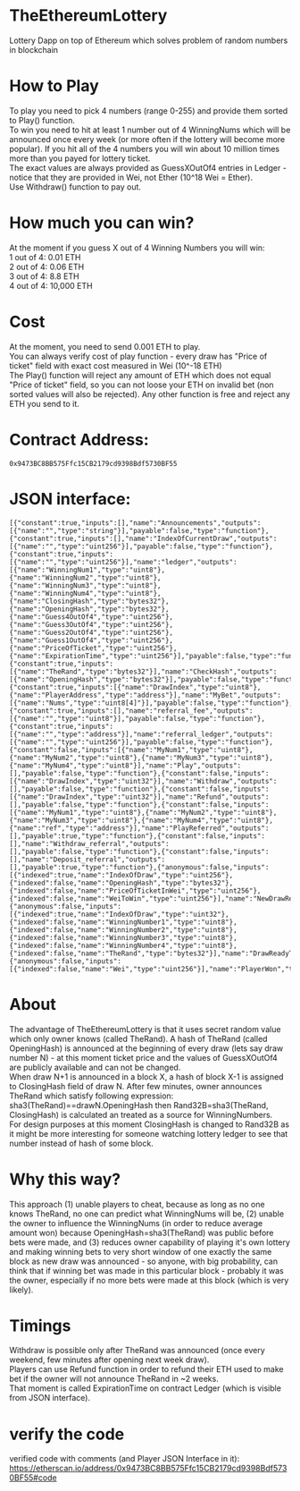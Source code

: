 # TheEthereumLottery
  Lottery Dapp on top of Ethereum which solves problem of random numbers in blockchain

# How to Play
  To play you need to pick 4 numbers (range 0-255) and provide them sorted to Play() function.  
  To win you need to hit at least 1 number out of 4 WinningNums which will be announced once every week
  (or more often if the lottery will become more popular). If you hit all of the 4 numbers you will win
  about 10 million times more than you payed for lottery ticket.  
  The exact values are always provided as GuessXOutOf4 entries in Ledger - notice that
  they are provided in Wei, not Ether (10^18 Wei = Ether).  
  Use Withdraw() function to pay out.

# How much you can win?
  At the moment if you guess X out of 4 Winning Numbers you will win:  
  1 out of 4:      0.01 ETH  
  2 out of 4:      0.06 ETH  
  3 out of 4:      8.8  ETH  
  4 out of 4: 10,000    ETH  

# Cost
  At the moment, you need to send 0.001 ETH to play.  
  You can always verify cost of play function - every draw has "Price of ticket" field with exact cost measured in Wei (10^-18 ETH)  
  The Play() function will reject any amount of ETH which does not equal "Price of ticket" field, so you can not loose your ETH
  on invalid bet (non sorted values will also be rejected). Any other function is free and reject any ETH you send to it.  

# Contract Address:
    0x9473BC8BB575Ffc15CB2179cd9398Bdf5730BF55

# JSON interface:

    [{"constant":true,"inputs":[],"name":"Announcements","outputs":[{"name":"","type":"string"}],"payable":false,"type":"function"},{"constant":true,"inputs":[],"name":"IndexOfCurrentDraw","outputs":[{"name":"","type":"uint256"}],"payable":false,"type":"function"},{"constant":true,"inputs":[{"name":"","type":"uint256"}],"name":"ledger","outputs":[{"name":"WinningNum1","type":"uint8"},{"name":"WinningNum2","type":"uint8"},{"name":"WinningNum3","type":"uint8"},{"name":"WinningNum4","type":"uint8"},{"name":"ClosingHash","type":"bytes32"},{"name":"OpeningHash","type":"bytes32"},{"name":"Guess4OutOf4","type":"uint256"},{"name":"Guess3OutOf4","type":"uint256"},{"name":"Guess2OutOf4","type":"uint256"},{"name":"Guess1OutOf4","type":"uint256"},{"name":"PriceOfTicket","type":"uint256"},{"name":"ExpirationTime","type":"uint256"}],"payable":false,"type":"function"},{"constant":true,"inputs":[{"name":"TheRand","type":"bytes32"}],"name":"CheckHash","outputs":[{"name":"OpeningHash","type":"bytes32"}],"payable":false,"type":"function"},{"constant":true,"inputs":[{"name":"DrawIndex","type":"uint8"},{"name":"PlayerAddress","type":"address"}],"name":"MyBet","outputs":[{"name":"Nums","type":"uint8[4]"}],"payable":false,"type":"function"},{"constant":true,"inputs":[],"name":"referral_fee","outputs":[{"name":"","type":"uint8"}],"payable":false,"type":"function"},{"constant":true,"inputs":[{"name":"","type":"address"}],"name":"referral_ledger","outputs":[{"name":"","type":"uint256"}],"payable":false,"type":"function"},{"constant":false,"inputs":[{"name":"MyNum1","type":"uint8"},{"name":"MyNum2","type":"uint8"},{"name":"MyNum3","type":"uint8"},{"name":"MyNum4","type":"uint8"}],"name":"Play","outputs":[],"payable":false,"type":"function"},{"constant":false,"inputs":[{"name":"DrawIndex","type":"uint32"}],"name":"Withdraw","outputs":[],"payable":false,"type":"function"},{"constant":false,"inputs":[{"name":"DrawIndex","type":"uint32"}],"name":"Refund","outputs":[],"payable":false,"type":"function"},{"constant":false,"inputs":[{"name":"MyNum1","type":"uint8"},{"name":"MyNum2","type":"uint8"},{"name":"MyNum3","type":"uint8"},{"name":"MyNum4","type":"uint8"},{"name":"ref","type":"address"}],"name":"PlayReferred","outputs":[],"payable":true,"type":"function"},{"constant":false,"inputs":[],"name":"Withdraw_referral","outputs":[],"payable":false,"type":"function"},{"constant":false,"inputs":[],"name":"Deposit_referral","outputs":[],"payable":true,"type":"function"},{"anonymous":false,"inputs":[{"indexed":true,"name":"IndexOfDraw","type":"uint256"},{"indexed":false,"name":"OpeningHash","type":"bytes32"},{"indexed":false,"name":"PriceOfTicketInWei","type":"uint256"},{"indexed":false,"name":"WeiToWin","type":"uint256"}],"name":"NewDrawReadyToPlay","type":"event"},{"anonymous":false,"inputs":[{"indexed":true,"name":"IndexOfDraw","type":"uint32"},{"indexed":false,"name":"WinningNumber1","type":"uint8"},{"indexed":false,"name":"WinningNumber2","type":"uint8"},{"indexed":false,"name":"WinningNumber3","type":"uint8"},{"indexed":false,"name":"WinningNumber4","type":"uint8"},{"indexed":false,"name":"TheRand","type":"bytes32"}],"name":"DrawReadyToPayout","type":"event"},{"anonymous":false,"inputs":[{"indexed":false,"name":"Wei","type":"uint256"}],"name":"PlayerWon","type":"event"}]


# About
  The advantage of TheEthereumLottery is that it uses secret random value which only owner knows (called TheRand).
  A hash of TheRand (called OpeningHash) is announced at the beginning of every draw (lets say draw number N) - 
  at this moment ticket price and the values of GuessXOutOf4 are publicly available and can not be changed.  
  When draw N+1 is announced in a block X, a hash of block X-1 is assigned to ClosingHash field of draw N. 
  After few minutes, owner announces TheRand which satisfy following expression: sha3(TheRand)==drawN.OpeningHash
  then Rand32B=sha3(TheRand, ClosingHash) is calculated an treated as a source for WinningNumbers.  
  For design purposes at this moment ClosingHash is changed to Rand32B as it might be more interesting for someone 
  watching lottery ledger to see that number instead of hash of some block.  

# Why this way?
  This approach (1) unable players to cheat, because as long as no one knows TheRand, 
  no one can predict what WinningNums will be, (2) unable the owner to influence the WinningNums (in order to
  reduce average amount won) because OpeningHash=sha3(TheRand) was public before bets were made, and (3) reduces 
  owner capability of playing it's own lottery and making winning bets to very short window of one
  exactly the same block as new draw was announced - so anyone, with big probability, can think that if winning
  bet was made in this particular block - probably it was the owner, especially if no more bets were made 
  at this block (which is very likely).

# Timings
  Withdraw is possible only after TheRand was announced (once every weekend, few minutes after opening next week draw).  
  Players can use Refund function in order to refund their ETH used to make bet if the owner will not announce 
  TheRand in ~2 weeks.  
  That moment is called ExpirationTime on contract Ledger (which is visible from JSON interface).





# verify the code
verified code with comments (and Player JSON Interface in it):   
https://etherscan.io/address/0x9473BC8BB575Ffc15CB2179cd9398Bdf5730BF55#code   
